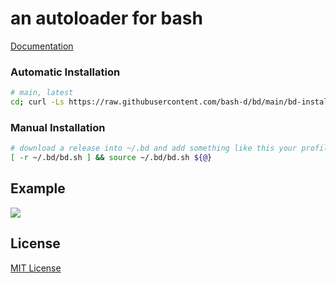 # an autoloader for bash

[Documentation](https://github.com/bash-d/bd/tree/main/doc)

### Automatic Installation

```sh
# main, latest
cd; curl -Ls https://raw.githubusercontent.com/bash-d/bd/main/bd-install.sh | /usr/bin/env bash -s _ replace; . .bash_profile; bd env
```

### Manual Installation

```sh
# download a release into ~/.bd and add something like this your profile
[ -r ~/.bd/bd.sh ] && source ~/.bd/bd.sh ${@}
```

## Example
<img src="example/bd-example.gif?raw=true">

## License

[MIT License](https://github.com/bash-d/bd/blob/main/LICENSE.md)
